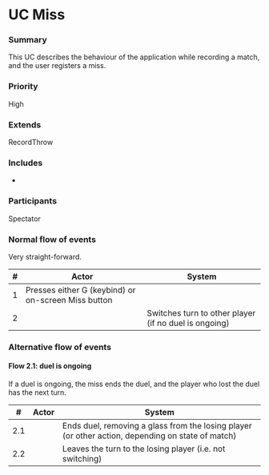 # UC Miss

### Summary
This UC describes the behaviour of the application while recording a match, and the user registers a miss.

### Priority
High

### Extends
RecordThrow

### Includes
-

### Participants
Spectator

### Normal flow of events
Very straight-forward.

| # | Actor                                               | System                                                |
|---|-----------------------------------------------------|-------------------------------------------------------|
| 1 | Presses either G (keybind) or on-screen Miss button |                                                       |
| 2 |                                                     | Switches turn to other player (if no duel is ongoing) |

### Alternative flow of events
#### Flow 2.1: duel is ongoing
If a duel is ongoing, the miss ends the duel, and the player who lost the duel has the next turn.

| #   | Actor                                               | System                                                                                            |
|-----|-----------------------------------------------------|---------------------------------------------------------------------------------------------------|
| 2.1 |                                                     | Ends duel, removing a glass from the losing player (or other action, depending on state of match) |
| 2.2 |                                                     | Leaves the turn to the losing player (i.e. not switching)                                         |
